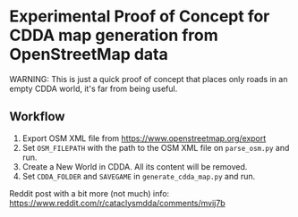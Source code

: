 # Experimental Proof of Concept for CDDA map generation from OpenStreetMap data

WARNING: This is just a quick proof of concept that places only roads in an empty CDDA world, it's far from being useful.

## Workflow

1. Export OSM XML file from <https://www.openstreetmap.org/export>
2. Set `OSM_FILEPATH` with the path to the OSM XML file on `parse_osm.py` and run.
3. Create a New World in CDDA. All its content will be removed.
4. Set `CDDA_FOLDER` and `SAVEGAME` in `generate_cdda_map.py` and run.

Reddit post with a bit more (not much) info:
<https://www.reddit.com/r/cataclysmdda/comments/mvij7b>
